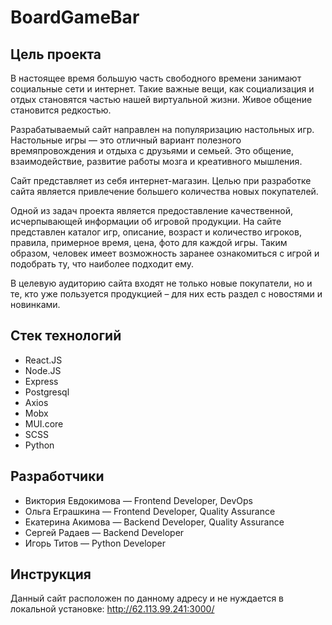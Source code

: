# BoardGameBar

## Цель проекта

В настоящее время большую часть свободного времени занимают социальные сети и интернет. Такие важные вещи, как социализация и отдых становятся частью нашей виртуальной жизни. Живое общение становится редкостью.

Разрабатываемый сайт направлен на популяризацию настольных игр. Настольные игры — это отличный вариант полезного времяпровождения и отдыха с друзьями и семьей. Это общение, взаимодействие, развитие работы мозга и креативного мышления. 

Сайт представляет из себя интернет-магазин. Целью при разработке сайта является привлечение большего количества новых покупателей.

Одной из задач проекта является предоставление качественной, исчерпывающей информации об игровой продукции. На сайте представлен каталог игр, описание, возраст и количество игроков, правила, примерное время, цена, фото для каждой игры. Таким образом, человек имеет возможность заранее ознакомиться с игрой и подобрать ту, что наиболее подходит ему.

В целевую аудиторию сайта входят не только новые покупатели, но и те, кто уже пользуется продукцией – для них есть раздел с новостями и новинками.

## Стек технологий

- React.JS
- Node.JS
- Express
- Postgresql
- Axios
- Mobx
- MUI.core
- SCSS
- Python

## Разработчики

- Виктория Евдокимова — Frontend Developer, DevOps
- Ольга Еграшкина — Frontend Developer, Quality Assurance
- Екатерина Акимова — Backend Developer, Quality Assurance
- Сергей Радаев — Backend Developer
- Игорь Титов — Python Developer

## Инструкция

Данный сайт расположен по данному адресу и не нуждается в локальной установке: http://62.113.99.241:3000/
